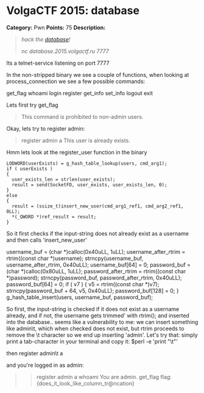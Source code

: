 # VolgaCTF 2015: database

**Category:** Pwn
**Points:** 75
**Description:** 

> *hack the [database](challenge/database)!*
>
> *nc database.2015.volgactf.ru 7777*


Its a telnet-service listening on port 7777

In the non-stripped binary we see a couple of functions, when looking at process_connection we see a few possible commands:

get_flag
whoami
login
register
get_info
set_info
logout
exit

Lets first try get_flag

> This command is prohibited to non-admin users.


Okay, lets try to register admin:
> register admin a
> This user is already exists.

Hmm lets look at the register_user function in the binary

    LODWORD(userExists) = g_hash_table_lookup(users, cmd_arg1);
    if ( userExists )
    {
      user_exists_len = strlen(user_exists);
      result = send(SocketFD, user_exists, user_exists_len, 0);
    }
    else
    {
      result = (ssize_t)insert_new_user(cmd_arg1_ref1, cmd_arg2_ref1, 0LL);
      *(_QWORD *)ref_result = result;
    }


So it first checks if the input-string does not already exist as a username and then calls 'insert_new_user'


  username_buf = (char *)calloc(0x40uLL, 1uLL);
  username_after_rtrim = rtrim((const char *)username);
  strncpy(username_buf, username_after_rtrim, 0x40uLL);
  username_buf[64] = 0;
  password_buf = (char *)calloc(0x80uLL, 1uLL);
  password_after_rtrim = rtrim((const char *)password);
  strncpy(password_buf, password_after_rtrim, 0x40uLL);
  password_buf[64] = 0;
  if ( v7 )
  {
    v5 = rtrim((const char *)v7);
    strncpy(password_buf + 64, v5, 0x40uLL);
    password_buf[128] = 0;
  }
  g_hash_table_insert(users, username_buf, password_buf);



So first, the input-string is checked if it does not exist as a username already, and if not, the username gets trimmed' with rtrim(); and inserted into the database.. seems like a vulnerability to me: we can insert something like admin\t, which when checked does not exist, but rtrim proceeds to remove the \t character so we end up inserting 'admin'. Let's try that: simply print a tab-character in your terminal and copy it: 
 $perl -e 'print "\t"'

 then register admin\t a

 and you're logged in as admin:


>> register admin	 a
>> whoami
You are admin.
>> get_flag
flag: {does_it_look_like_column_tr@ncation}